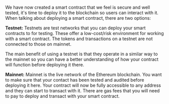 We have now created a smart contract that we feel is secure and well tested, it's time to deploy it to the blockchain so users can interact with it. When talking about deploying a smart contract, there are two options:

**Testnet:**  Testnets are test networks that you can deploy your smart contracts to for testing. These offer a low-cost/risk environment for working with a smart contract. The tokens and transactions on a testnet are not connected to those on mainnet. 

The main benefit of using a testnet is that they operate in a similar way to the mainnet so you can have a better understanding of how your contract will function before deploying it there. 

**Mainnet:** Mainnet is the live network of the Ethereum blockchain. You want to make sure that your contact has been tested and audited before deploying it here. Your contract will now be fully accessible to any address and they can start to transact with it. There are gas fees that you will need to pay to deploy and transact with your smart contract. 
